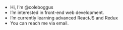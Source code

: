 -  Hi, I’m @coleboggus
-  I’m interested in front-end web development.
-  I’m currently learning advanced ReactJS and Redux
-  You can reach me via email.

<!---
coleboggus/coleboggus is a ✨ special ✨ repository because its `README.md` (this file) appears on your GitHub profile.
You can click the Preview link to take a look at your changes.
--->
